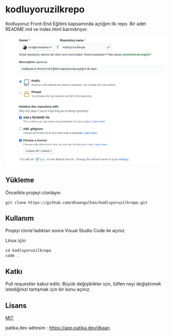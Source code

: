 # kodluyoruzilkrepo
Kodluyoruz Front-End Eğitimi kapsamında açtığım ilk repo. Bir adet README.md ve index.html barındırıyor.

![](https://github.com/Kodluyoruz/taskforce/raw/main/git/odev1/figures/github.png)

## Yükleme
Öncelikle projeyi clonlayın
```
git clone https://github.com/dkaangulhan/kodluyoruzilkrepo.git
```

## Kullanım
Projeyi clone'ladıktan sonra Visual Studio Code ile açınız

Linux için:
```
cd kodluyoruzilkrepo
code .
```

## Katkı
Pull requestler kabul edilir. Büyük değişiklikler için, lütfen neyi değiştirmek istediğinizi tartışmak için bir konu açınız.

## Lisans
[MIT](https://choosealicense.com/licenses/mit/)

patika.dev adresim : https://app.patika.dev/dkaan